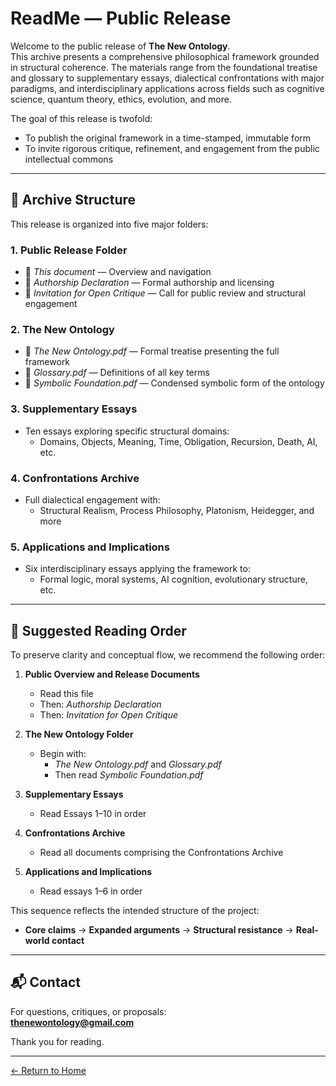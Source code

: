 # ReadMe — Public Release

Welcome to the public release of **The New Ontology**.  
This archive presents a comprehensive philosophical framework grounded in structural coherence. The materials range from the foundational treatise and glossary to supplementary essays, dialectical confrontations with major paradigms, and interdisciplinary applications across fields such as cognitive science, quantum theory, ethics, evolution, and more.

The goal of this release is twofold:
- To publish the original framework in a time-stamped, immutable form
- To invite rigorous critique, refinement, and engagement from the public intellectual commons

---

## 📁 Archive Structure

This release is organized into five major folders:

### **1. Public Release Folder**
- 📘 *This document* — Overview and navigation
- 📜 *Authorship Declaration* — Formal authorship and licensing
- 🧪 *Invitation for Open Critique* — Call for public review and structural engagement

### **2. The New Ontology**
- 📘 *The New Ontology.pdf* — Formal treatise presenting the full framework
- 📗 *Glossary.pdf* — Definitions of all key terms
- 📙 *Symbolic Foundation.pdf* — Condensed symbolic form of the ontology

### **3. Supplementary Essays**
- Ten essays exploring specific structural domains:
  - Domains, Objects, Meaning, Time, Obligation, Recursion, Death, AI, etc.

### **4. Confrontations Archive**
- Full dialectical engagement with:
  - Structural Realism, Process Philosophy, Platonism, Heidegger, and more

### **5. Applications and Implications**
- Six interdisciplinary essays applying the framework to:
  - Formal logic, moral systems, AI cognition, evolutionary structure, etc.

---

## 🧭 Suggested Reading Order

To preserve clarity and conceptual flow, we recommend the following order:

1. **Public Overview and Release Documents**  
   - Read this file  
   - Then: *Authorship Declaration*  
   - Then: *Invitation for Open Critique*

2. **The New Ontology Folder**  
   - Begin with:
     - *The New Ontology.pdf* and *Glossary.pdf*  
     - Then read *Symbolic Foundation.pdf*

3. **Supplementary Essays**  
   - Read Essays 1–10 in order

4. **Confrontations Archive**  
   - Read all documents comprising the Confrontations Archive

5. **Applications and Implications**  
   - Read essays 1–6 in order

This sequence reflects the intended structure of the project:
- **Core claims** → **Expanded arguments** → **Structural resistance** → **Real-world contact**

---

## 📬 Contact

For questions, critiques, or proposals:  
**thenewontology@gmail.com**

Thank you for reading.

---

[← Return to Home](/The-New-Ontology-Public-Release/)
